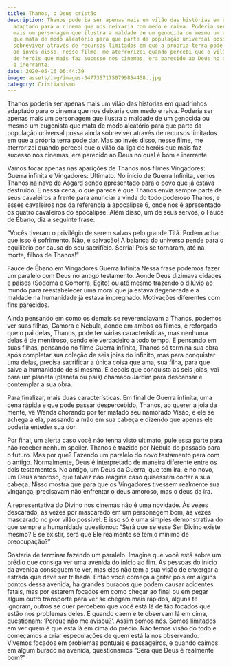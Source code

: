 ```yaml
---
title: Thanos, o Deus cristão
description: Thanos poderia ser apenas mais um vilão das histórias em quadrinhos
  adaptado para o cinema que nos deixaria com medo e raiva. Poderia ser apenas
  mais um personagem que ilustra a maldade de um genocida ou mesmo um eugenista
  que mata de modo aleatório para que parte da população universal possa ainda
  sobreviver através de recursos limitados em que a própria terra pode dar. Mas
  ao invés disso, nesse filme, me aterrorizei quando percebi que o vilão da liga
  de heróis que mais faz sucesso nos cinemas, era parecido ao Deus no qual é bom
  e inerrante.
date: 2020-05-16 06:44:39
image: assets/img/images-34773571750799854458..jpg
category: Cristianismo
---
```

Thanos poderia ser apenas mais um vilão das histórias em quadrinhos adaptado para o cinema que nos deixaria com medo e raiva. Poderia ser apenas mais um personagem que ilustra a maldade de um genocida ou mesmo um eugenista que mata de modo aleatório para que parte da população universal possa ainda sobreviver através de recursos limitados em que a própria terra pode dar. Mas ao invés disso, nesse filme, me aterrorizei quando percebi que o vilão da liga de heróis que mais faz sucesso nos cinemas, era parecido ao Deus no qual é bom e inerrante.


Vamos focar apenas nas aparições de Thanos nos filmes Vingadores: Guerra infinita e Vingadores: Ultimato. No início de Guerra Infinita, vemos Thanos na nave de Asgard sendo apresentado para o povo que já estava destruído. E nessa cena, o que parece é que Thanos envia sempre parte de seus cavaleiros a frente para anunciar a vinda do todo poderoso Thanos, e esses cavaleiros nos da referencia a apocalipse 6, onde nos é apresentado os quatro cavaleiros do apocalipse. Além disso, um de seus servos, o Fauce de Ébano, diz a seguinte frase:

“Vocês tiveram o privilégio de serem salvos pelo grande Titã. Podem achar que isso é sofrimento. Não, é salvação! A balança do universo pende para o equilíbrio por causa do seu sacrifício. Sorria! Pois se tornaram, até na morte, filhos de Thanos!”


Fauce de Ébano em Vingadores Guerra Infinita
Nessa frase podemos fazer um paralelo com Deus no antigo testamento. Aonde Deus dizimava cidades e países (Sodoma e Gomorra, Egito) ou até mesmo trazendo o dilúvio ao mundo para reestabelecer uma moral que já estava degenerada e a maldade na humanidade já estava impregnado. Motivações diferentes com fins parecidos.

Ainda pensando em como os demais se reverenciavam a Thanos, podemos ver suas filhas, Gamora e Nebula, aonde em ambos os filmes, é reforçado que o pai delas, Thanos, pode ter várias características, mas nenhuma delas é de mentiroso, sendo ele verdadeiro a todo tempo. E pensando em suas filhas, pensando no filme Guerra infinita, Thanos só termina sua obra após completar sua coleção de seis joias do infinito, mas para conquistar uma delas, precisa sacrificar a única coisa que ama, sua filha, para que salve a humanidade de si mesma. E depois que conquista as seis joias, vai para um planeta (planeta ou pais) chamado Jardim para descansar e contemplar a sua obra.

Para finalizar, mais duas características. Em final de Guerra infinita, uma cena rápida e que pode passar despercebido, Thanos, ao querer a joia da mente, vê Wanda chorando por ter matado seu namorado Visão, e ele se achega a ela, passando a mão em sua cabeça e dizendo que apenas ele poderia enteder sua dor.


Por final, um alerta caso você não tenha visto ultimato, pule essa parte para não receber nenhum spoiler. Thanos é trazido por Nebula do passado para o futuro. Mas por que? Fazendo um paralelo do novo testamento para com o antigo. Normalmente, Deus é interpretado de maneira diferente entre os dois testamentos. No antigo, um Deus da Guerra, que tem ira, e no novo, um Deus amoroso, que talvez não reagiria caso quisessem cortar a sua cabeça. Nisso mostra que para que os Vingadores tivessem realmente sua vingança, precisavam não enfrentar o deus amoroso, mas o deus da ira.

A representativa do Divino nos cinemas não é uma novidade. Às vezes descarado, as vezes por mascarado em um personagem bom, às vezes mascarado no pior vilão possível. E isso só é uma simples demonstrativa do que sempre a humanidade questionou: “Será que se esse Ser Divino existe mesmo? E se existir, será que Ele realmente se tem o mínimo de preocupação?”

Gostaria de terminar fazendo um paralelo. Imagine que você está sobre um prédio que consiga ver uma avenida do início ao fim. As pessoas do início da avenida conseguem te ver, mas elas não tem a sua visão de enxergar a estrada que deve ser trilhada. Então você começa a gritar pois em alguns pontos dessa avenida, há grandes buracos que podem causar acidentes fatais, mas por estarem focados em como chegar ao final ou em pegar algum outro transporte para ver se chegam mais rápidos, alguns te ignoram, outros se quer percebem que você está lá de tão focados que estão nos problemas deles. E quando caem e te observam lá em cima, questionam: ‘Porque não me avisou?’. Assim somos nós. Somos limitados em ver quem é que está lá em cima do prédio. Não temos visão do todo e começamos a criar especulações de quem está lá nos observando. Vivemos focados em problemas pontuais e passageiros, e quando caímos em algum buraco na avenida, questionamos “Será que Deus é realmente bom?”
